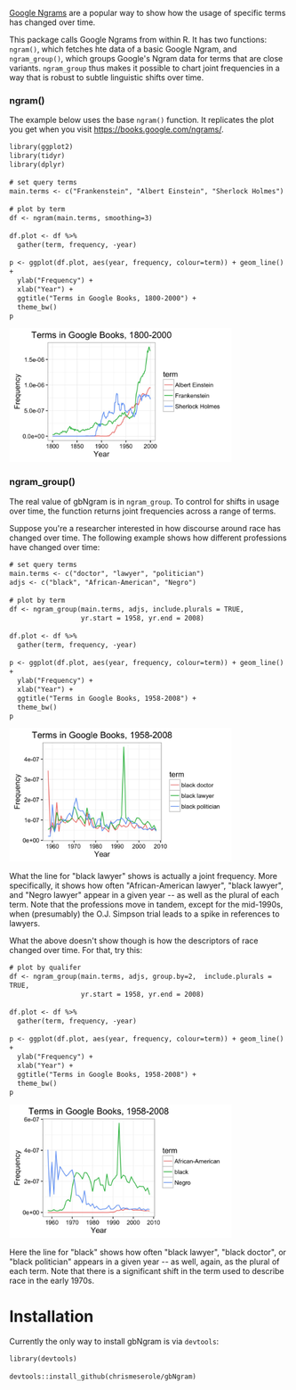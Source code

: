 [Google Ngrams](https://books.google.com/ngrams) are a popular way to show how the usage of specific terms has changed over time. 

This package calls Google Ngrams from within R. It has two functions: `ngram()`, which fetches hte data of a basic Google Ngram, and `ngram_group()`, which groups Google's Ngram data for terms that are close variants.  `ngram_group` thus makes it possible to chart joint frequencies in a way that is robust to subtle linguistic shifts over time.

### ngram()

The example below uses the base `ngram()` function. It replicates the plot you get when you visit https://books.google.com/ngrams/.

	library(ggplot2)
	library(tidyr)
	library(dplyr)

	# set query terms
	main.terms <- c("Frankenstein", "Albert Einstein", "Sherlock Holmes")

	# plot by term
	df <- ngram(main.terms, smoothing=3)

	df.plot <- df %>%
	  gather(term, frequency, -year)

	p <- ggplot(df.plot, aes(year, frequency, colour=term)) + geom_line() +
	  ylab("Frequency") +
	  xlab("Year") +
	  ggtitle("Terms in Google Books, 1800-2000") +
	  theme_bw()
	p

<img src="figure/basic.jpeg" alt="Default Ngram" width="400px" height="240px"/>


### ngram_group()

The real value of gbNgram is in `ngram_group`. To control for shifts in usage over time, the function returns joint frequencies across a range of terms. 

Suppose you're a researcher interested in how discourse around race has changed over time. The following example shows how different professions have changed over time: 

	# set query terms
	main.terms <- c("doctor", "lawyer", "politician")
	adjs <- c("black", "African-American", "Negro")

	# plot by term
	df <- ngram_group(main.terms, adjs, include.plurals = TRUE,
	                  yr.start = 1958, yr.end = 2008)

	df.plot <- df %>%
	  gather(term, frequency, -year)

	p <- ggplot(df.plot, aes(year, frequency, colour=term)) + geom_line() +
	  ylab("Frequency") +
	  xlab("Year") +
	  ggtitle("Terms in Google Books, 1958-2008") +
	  theme_bw()
	p

<img src="figure/terms1.jpeg" alt="Terms" width="400px" height="240px"/>

What the line for "black lawyer" shows is actually a joint frequency. More specifically, it shows how often "African-American lawyer", "black lawyer", and "Negro lawyer" appear in a given year -- as well as the plural of each term. Note that the professions move in tandem, except for the mid-1990s, when (presumably) the O.J. Simpson trial leads to a spike in references to lawyers.


What the above doesn't show though is how the descriptors of race changed over time. For that, try this: 

	# plot by qualifer
	df <- ngram_group(main.terms, adjs, group.by=2,  include.plurals = TRUE,
	                  yr.start = 1958, yr.end = 2008)

	df.plot <- df %>%
	  gather(term, frequency, -year)

	p <- ggplot(df.plot, aes(year, frequency, colour=term)) + geom_line() +
	  ylab("Frequency") +
	  xlab("Year") +
	  ggtitle("Terms in Google Books, 1958-2008") +
	  theme_bw()
	p
 
<img src="figure/terms2.jpeg" alt="Descriptors" width="400px" height="240px"/>

Here the line for "black" shows how often "black lawyer", "black doctor", or "black politician" appears in a given year -- as well, again, as the plural of each term. Note that there is a significant shift in the term used to describe race in the early 1970s.


# Installation

Currently the only way to install gbNgram is via `devtools`: 

	library(devtools)

	devtools::install_github(chrismeserole/gbNgram)
